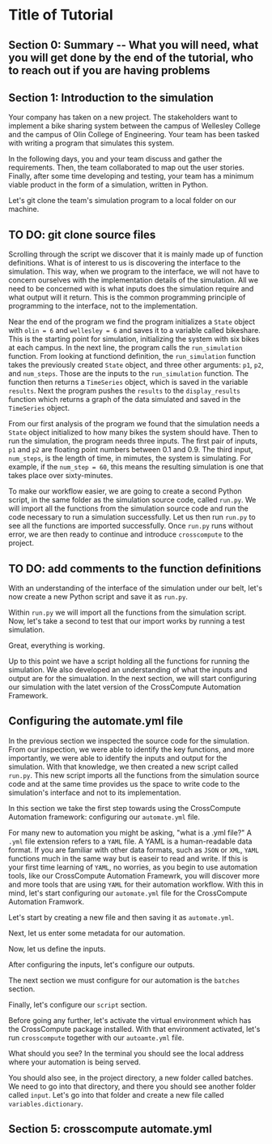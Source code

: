 # Title of Tutorial
## Section 0: Summary -- What you will need, what you will get done by the end of the tutorial, who to reach out if you are having problems

## Section 1: Introduction to the simulation

Your company has taken on a new project.  The stakeholders want to implement a bike sharing system between the campus of Wellesley College and the campus of Olin College of Engineering. Your team has been tasked with writing a program that simulates this system.  

In the following days, you and your team discuss and gather the requirements.  Then, the team collaborated to map out the user stories. Finally, after some time developing and testing, your team has a minimum viable product in the form of a simulation, written in Python. 

Let's git clone the team's simulation program to a local folder on our machine.

## TO DO: git clone source files

Scrolling through the script we discover that it is mainly made up of function definitions.  What is of interest to us is discovering the interface to the simulation. This way, when we program to the interface, we will not have to concern ourselves with the implementation details of the simulation. All we need to be concerned with is what inputs does the simulation require and what output will it return. This is the common programming principle of programming to the interface, not to the implementation.

Near the end of the program we find the program initializes a ```State``` object with ```olin = 6``` and ```wellesley = 6``` and saves it to a variable called bikeshare.  This is the starting point for simulation, initializing the system with six bikes at each campus. In the next line, the program calls the ```run_simulation``` function. From looking at functiond definition, the ```run_simulation``` function takes the previously created ```State``` object, and three other arguments: ```p1```, ```p2```, and ```num_steps```. Those are the inputs to the ```run_simulation``` function.  The function then returns a ```TimeSeries``` object, which is saved in the variable ```results```. Next the program pushes the ```results``` to the ```display_results``` function which returns a graph of the data simulated and saved in the ```TimeSeries``` object.  

From our first analysis of the program we found that the simulation needs a ```State``` object initialized to how many bikes the system should have.  Then to run the simulation, the program needs three inputs.  The first pair of inputs, ```p1``` and ```p2``` are floating point numbers between 0.1 and 0.9. The third input, ```num_steps```, is the length of time, in mimutes, the system is simulating.  For example, if the ```num_step = 60```, this means the resulting simulation is one that takes place over sixty-minutes.  

To make our workflow easier, we are going to create a second Python script, in the same folder as the simulation source code, called ```run.py```. We will import all the functions from the simulation source code and run the code necessary to run a simulation successfully. Let us then run ```run.py``` to see all the functions are imported successfully.  Once ```run.py``` runs without error, we are then ready to continue and introduce ```crosscompute``` to the project.
## TO DO: add comments to the function definitions

With an understanding of the interface of the simulation under our belt, let's now create a new Python script and save it as ```run.py```.  

Within ```run.py``` we will import all the functions from the simulation script.  Now, let's take a second to test that our import works by running a test simulation. 

Great, everything is working. 

Up to this point we have a script holding all the functions for running the simulation.  We also developed an understanding of what the inputs and output are for the simualation.  In the next section, we will start configuring our simulation with the latet version of the CrossCompute Automation Framework.
## Configuring the automate.yml file

In the previous section we inspected the source code for the simulation.  From our inspection, we were able to identify the key functions, and more importantly, we were able to identify the inputs and output for the simulation.  With that knowledge, we then created a new script called ```run.py```. This new script imports all the functions from the simulation source code and at the same time provides us the space to write code to the simulation's interface and not to its implementation.

In this section we take the first step towards using the CrossCompute Automation framework: configuring our ```automate.yml``` file. 

For many new to automation you might be asking, "what is a .yml file?"  A ```.yml``` file extension refers to a ```YAML``` file.  A YAML is a human-readable data format. If you are familiar with other data formats, such as ```JSON``` or ```XML```, ```YAML``` functions much in the same way but is easeir to read and write.  If this is your first time learning of ```YAML```, no worries, as you begin to use automation tools, like our CrossCompute Automation Framewrk, you will discover more and more tools that are using ```YAML``` for their automation workflow.  With this in mind, let's start configuring our ```automate.yml``` file for the CrossCompute Automation Framwork.

Let's start by creating a new file and then saving it as ```automate.yml```. 

Next, let us enter some metadata for our automation.  

Now, let us define the inputs.

After configuring the inputs, let's configure our outputs.

The next section we must configure for our automation is the ```batches``` section.

Finally, let's configure our ```script``` section.  

Before going any further, let's activate the virtual environment which has the CrossCompute package installed.  With that environment activated, let's run ```crosscompute``` together with our ```autoamte.yml``` file. 

What should you see? In the terminal you should see the local address where your automation is being served.  

You should also see, in the project directory, a new folder called batches.  We need to go into that directory, and there you should see another folder called ```input```. Let's go into that folder and create a new file called ```variables.dictionary```.





## Section 5: crosscompute automate.yml